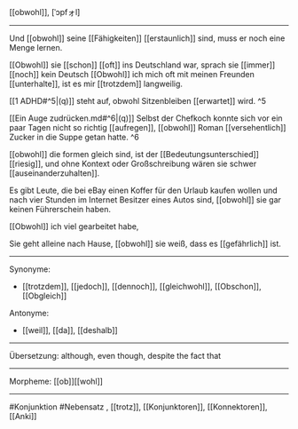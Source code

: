 [[obwohl]], [ˈɔpfォl]

---
Und [[obwohl]] seine [[Fähigkeiten]] [[erstaunlich]] sind, muss er noch eine Menge lernen. 

[[Obwohl]] sie [[schon]] [[oft]] ins Deutschland war, sprach sie [[immer]] [[noch]] kein Deutsch
[[Obwohl]] ich mich oft mit meinen Freunden [[unterhalte]], ist es mir [[trotzdem]] langweilig.


[[1 ADHD#^5|(q)]] steht auf, obwohl Sitzenbleiben [[erwartet]] wird. ^5

[[Ein Auge zudrücken.md#^6|(q)]] Selbst der Chefkoch konnte sich vor ein paar Tagen nicht so richtig [[aufregen]], [[obwohl]] Roman [[versehentlich]] Zucker in die Suppe getan hatte. ^6

[[obwohl]] die formen gleich sind, ist der [[Bedeutungsunterschied]] [[riesig]], und ohne Kontext oder Großschreibung wären sie schwer [[auseinanderzuhalten]].

Es gibt Leute, die bei eBay einen Koffer für den Urlaub kaufen wollen und nach vier Stunden im Internet Besitzer eines Autos sind, [[obwohl]] sie gar keinen Führerschein haben.

[[Obwohl]] ich viel gearbeitet habe, 

Sie geht alleine nach Hause, [[obwohl]] sie weiß, dass es [[gefährlich]] ist.


---

Synonyme:
- [[trotzdem]], [[jedoch]],  [[dennoch]], [[gleichwohl]], [[Obschon]], [[Obgleich]]  

Antonyme:
- [[weil]],  [[da]], [[deshalb]]

---
Übersetzung: although, even though, despite the fact that

---
Morpheme: [[ob]][[wohl]]

---
#Konjunktion #Nebensatz
, [[trotz]], [[Konjunktoren]], [[Konnektoren]], [[Anki]]